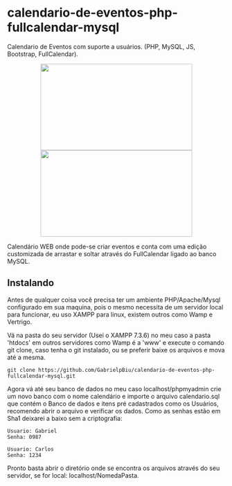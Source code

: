 # calendario-de-eventos-php-fullcalendar-mysql
Calendario de Eventos com suporte a usuários. (PHP, MySQL, JS, Bootstrap, FullCalendar).

<p align="center">
<img src="https://firebasestorage.googleapis.com/v0/b/naoapaga-d8a12.appspot.com/o/calendariodeeventosprint4.png?alt=media&token=4db4b762-2903-49ea-8165-5488a6c9c275" width="350" height="200" hspace="20"/><img src="https://firebasestorage.googleapis.com/v0/b/naoapaga-d8a12.appspot.com/o/calendariodeeventoprint3.png?alt=media&token=9f7bf151-1025-488d-8ad8-41fe833a3cde" width="350" height="200" />
</p>

Calendário WEB onde pode-se criar eventos e conta com uma edição customizada de arrastar e soltar através do FullCalendar ligado ao banco MySQL.

## Instalando

Antes de qualquer coisa você precisa ter um ambiente PHP/Apache/Mysql configurado em sua maquina, pois o mesmo necessita de um servidor local para funcionar, eu uso XAMPP para linux, existem outros como Wamp e Vertrigo.

Vá na pasta do seu servidor (Usei o XAMPP 7.3.6) no meu caso a pasta 'htdocs' em outros servidores como Wamp é a 'www' e execute o comando git clone, caso tenha o git instalado, ou se preferir baixe os arquivos e mova até a mesma.

```
git clone https://github.com/GabrielpBiu/calendario-de-eventos-php-fullcalendar-mysql.git
```

Agora vá até seu banco de dados no meu caso localhost/phpmyadmin crie um novo banco com o nome calendário e importe o arquivo calendario.sql que contém o Banco de dados e itens pré cadastrados como os Usuários, recomendo abrir o arquivo e verificar os dados. Como as senhas estão em Sha1 deixarei a baixo sem a criptografia:

```
Usuario: Gabriel
Senha: 0987

Usuario: Carlos
Senha: 1234
```
Pronto basta abrir o diretório onde se encontra os arquivos através do seu servidor, se for local: localhost/NomedaPasta.


